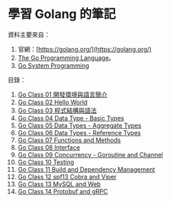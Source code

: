 # 學習 Golang 的筆記

資料主要來自：

1. 官網：[https://golang.org/](https://golang.org/)
1. [The Go Programming Language](https://www.amazon.com/Programming-Language-Addison-Wesley-Professional-Computing-ebook/dp/B0184N7WWS)。
1. [Go System Programming](https://www.packtpub.com/networking-and-servers/go-systems-programming)

目錄：

1. [Go Class 01 開發環境與語言簡介](class01.md)
1. [Go Class 02 Hello World](class02.md)
1. [Go Class 03 程式結構與語法](class03.md)
1. [Go Class 04 Data Type - Basic Types](class04.md)
1. [Go Class 05 Data Types - Aggregate Types](class05.md)
1. [Go Class 06 Data Types - Reference Types](class06.md)
1. [Go Class 07 Functions and Methods](class07.md)
1. [Go Class 08 Interface](class08.md)
1. [Go Class 09 Concurrency - Goroutine and Channel](class09.md)
1. [Go Class 10 Testing](class10.md)
1. [Go Class 11 Build and Dependency Management](class11.md)
1. [Go Class 12 spf13 Cobra and Viper](class12.md)
1. [Go Class 13 MySQL and Web](class13.md)
1. [Go Class 14 Protobuf and gRPC](class14.md)